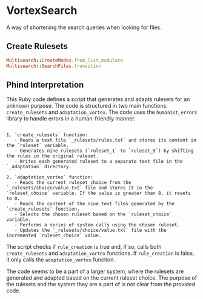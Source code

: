 # VortexSearch
A way of shortening the search queries when looking for files.

## Create Rulesets
~~~ruby
Multisearch::CreateModes.from_list_modulate
Multisearch::SearchFiles.transition
~~~

## Phind Interpretation
This Ruby code defines a script that generates and adapts rulesets for an unknown purpose. The code is structured in two main functions: `create_rulesets` and `adaptation_vortex`. The code uses the `humanist_errors` library to handle errors in a human-friendly manner.

~~~

1. `create_rulesets` function:
   - Reads a text file `_rulesets/rules.txt` and stores its content in the `ruleset` variable.
   - Generates nine rulesets (`ruleset_1` to `ruleset_9`) by shifting the rules in the original ruleset.
   - Writes each generated ruleset to a separate text file in the `_adaptation` directory.

2. `adaptation_vortex` function:
   - Reads the current ruleset choice from the `_rulesets/choice/value.txt` file and stores it in the `ruleset_choice` variable. If the value is greater than 8, it resets to 0.
   - Reads the content of the nine text files generated by the `create_rulesets` function.
   - Selects the chosen ruleset based on the `ruleset_choice` variable.
   - Performs a series of system calls using the chosen ruleset.
   - Updates the `_rulesets/choice/value.txt` file with the incremented `ruleset_choice` value.
~~~

The script checks if `rule_creation` is true and, if so, calls both `create_rulesets` and `adaptation_vortex` functions. If `rule_creation` is false, it only calls the `adaptation_vortex` function.

The code seems to be a part of a larger system, where the rulesets are generated and adapted based on the current ruleset choice. The purpose of the rulesets and the system they are a part of is not clear from the provided code. 
